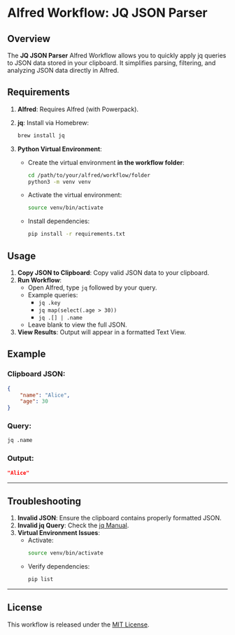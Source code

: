 # Alfred Workflow: JQ JSON Parser

## Overview

The **JQ JSON Parser** Alfred Workflow allows you to quickly apply jq queries to JSON data stored in your clipboard. It simplifies parsing, filtering, and analyzing JSON data directly in Alfred.

## Requirements

1. **Alfred**: Requires Alfred (with Powerpack).
2. **jq**: Install via Homebrew:

   ```bash
   brew install jq
   ```
3. **Python Virtual Environment**:
   - Create the virtual environment **in the workflow folder**:

     ```bash
     cd /path/to/your/alfred/workflow/folder
     python3 -m venv venv
     ```

   - Activate the virtual environment:

     ```bash
     source venv/bin/activate
     ```

   - Install dependencies:
   
     ```bash
     pip install -r requirements.txt
     ```

## Usage

1. **Copy JSON to Clipboard**: Copy valid JSON data to your clipboard.
2. **Run Workflow**:
   - Open Alfred, type `jq` followed by your query.
   - Example queries:
     - `jq .key`
     - `jq map(select(.age > 30))`
     - `jq .[] | .name`
   - Leave blank to view the full JSON.
3. **View Results**: Output will appear in a formatted Text View.

## Example

### Clipboard JSON:
```json
{
    "name": "Alice",
    "age": 30
}
```

### Query:
```bash
jq .name
```

### Output:
```json
"Alice"
```

---

## Troubleshooting

1. **Invalid JSON**: Ensure the clipboard contains properly formatted JSON.
2. **Invalid jq Query**: Check the [jq Manual](https://stedolan.github.io/jq/manual/).
3. **Virtual Environment Issues**:
   - Activate:
     ```bash
     source venv/bin/activate
     ```
   - Verify dependencies:
     ```bash
     pip list
     ```

---

## License

This workflow is released under the [MIT License](https://opensource.org/licenses/MIT).